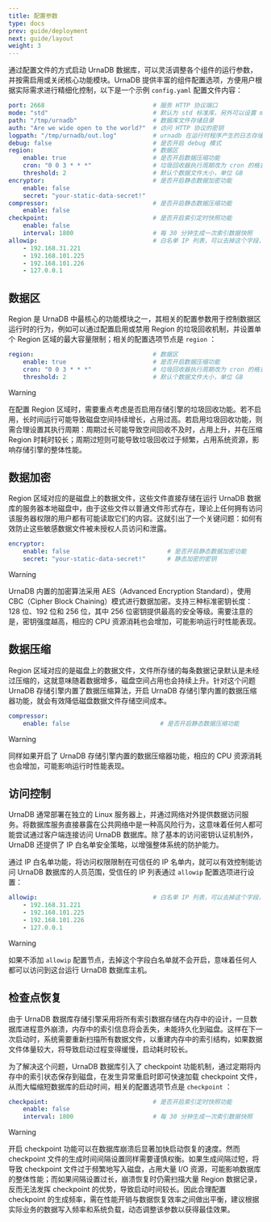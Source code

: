 ```yaml
---
title: 配置参数
type: docs
prev: guide/deployment
next: guide/layout
weight: 3
---
```


通过配置文件的方式启动 UrnaDB 数据库，可以灵活调整各个组件的运行参数，并按需启用或关闭核心功能模块。UrnaDB 提供丰富的组件配置选项，方便用户根据实际需求进行精细化控制，以下是一个示例 `config.yaml` 配置文件内容：


```yaml {filename="config.yaml"}
port: 2668                              # 服务 HTTP 协议端口
mode: "std"                             # 默认为 std 标准库，另外可以设置 mmap 模式（本功能待完善）
path: "/tmp/urnadb"                     # 数据库文件存储目录
auth: "Are we wide open to the world?"  # 访问 HTTP 协议的密钥
logpath: "/tmp/urnadb/out.log"          # urnadb 在运行时程序产生的日志存储文件
debug: false                            # 是否开启 debug 模式
region:                                 # 数据区
    enable: true                        # 是否开启数据压缩功能
    cron: "0 0 3 * * *"                 # 垃圾回收器执行周期改为 cron 的格式
    threshold: 2                        # 默认个数据文件大小，单位 GB
encryptor:                              # 是否开启静态数据加密功能
    enable: false
    secret: "your-static-data-secret!"
compressor:                             # 是否开启静态数据压缩功能
    enable: false
checkpoint:                             # 是否开启索引定时快照功能
    enable: false 
    interval: 1800                      # 每 30 分钟生成一次索引数据快照   
allowip:                                # 白名单 IP 列表，可以去掉这个字段，去掉之后白名单就不会开启
    - 192.168.31.221
    - 192.168.101.225
    - 192.168.101.226
    - 127.0.0.1
```


## 数据区

Region 是 UrnaDB 中最核心的功能模块之一，其相关的配置参数用于控制数据区运行时的行为，例如可以通过配置启用或禁用 Region 的垃圾回收机制，并设置单个 Region 区域的最大容量限制；相关的配置选项节点是 `region` ：

```yaml
region:                                 # 数据区
    enable: true                        # 是否开启数据压缩功能
    cron: "0 0 3 * * *"                 # 垃圾回收器执行周期改为 cron 的格式
    threshold: 2                        # 默认个数据文件大小，单位 GB
```

> [!WARNING]
> 在配置 Region 区域时，需要重点考虑是否启用存储引擎的垃圾回收功能。若不启用，长时间运行可能导致磁盘空间持续增长，占用过高。若启用垃圾回收功能，则需合理设置其执行周期：周期过长可能导致空间回收不及时，占用上升，并在压缩 Region 时耗时较长；周期过短则可能导致垃圾回收过于频繁，占用系统资源，影响存储引擎的整体性能。

## 数据加密

Region 区域对应的是磁盘上的数据文件，这些文件直接存储在运行 UrnaDB 数据库的服务器本地磁盘中，由于这些文件以普通文件形式存在，理论上任何拥有访问该服务器权限的用户都有可能读取它们的内容。这就引出了一个关键问题：如何有效防止这些敏感数据文件被未授权人员访问和泄露。

```yaml
encryptor:                             
    enable: false                           # 是否开启静态数据加密功能
    secret: "your-static-data-secret!"      # 静态加密的密钥
```

> [!WARNING]
> UrnaDB 内置的加密算法采用 AES（Advanced Encryption Standard），使用 CBC（Cipher Block Chaining）模式进行数据加密。支持三种标准密钥长度：128 位、192 位和 256 位，其中 256 位密钥提供最高的安全等级。需要注意的是，密钥强度越高，相应的 CPU 资源消耗也会增加，可能影响运行时性能表现。

## 数据压缩

Region 区域对应的是磁盘上的数据文件，文件所存储的每条数据记录默认是未经过压缩的，这就意味随着数据增多，磁盘空间占用也会持续上升。针对这个问题 UrnaDB 存储引擎内置了数据压缩算法，开启 UrnaDB 存储引擎内置的数据压缩器功能，就会有效降低磁盘数据文件存储空间成本。

```yaml
compressor:                            
    enable: false                         # 是否开启静态数据压缩功能
```

> [!WARNING]
> 同样如果开启了 UrnaDB 存储引擎内置的数据压缩器功能，相应的 CPU 资源消耗也会增加，可能影响运行时性能表现。


## 访问控制

UrnaDB 通常部署在独立的 Linux 服务器上，并通过网络对外提供数据访问服务。将数据库服务直接暴露在公共网络中是一种高风险行为，这意味着任何人都可能尝试通过客户端连接访问 UrnaDB 数据库。除了基本的访问密钥认证机制外，UrnaDB 还提供了 IP 白名单安全策略，以增强整体系统的防护能力。

通过 IP 白名单功能，将访问权限限制在可信任的 IP 名单内，就可以有效控制能访问 UrnaDB 数据库的人员范围，受信任的 IP 列表通过 `allowip` 配置选项进行设置：

```yaml
allowip:                                # 白名单 IP 列表，可以去掉这个字段，去掉之后白名单就不会开启
    - 192.168.31.221
    - 192.168.101.225
    - 192.168.101.226
    - 127.0.0.1
```


> [!WARNING]
> 如果不添加 `allowip` 配置节点，去掉这个字段白名单就不会开启，意味着任何人都可以访问到这台运行 UrnaDB 数据库主机。


## 检查点恢复

由于 UrnaDB 数据库存储引擎采用将所有索引数据存储在内存中的设计，一旦数据库进程意外崩溃，内存中的索引信息将会丢失，未能持久化到磁盘。这样在下一次启动时，系统需要重新扫描所有数据文件，以重建内存中的索引结构，如果数据文件体量较大，将导致启动过程变得缓慢，启动耗时较长。

为了解决这个问题，UrnaDB 数据库引入了 checkpoint 功能机制，通过定期将内存中的索引状态保存到磁盘，在发生异常重启时即可快速加载 checkpoint 文件，从而大幅缩短数据库的启动时间，相关的配置选项节点是 `checkpoint` ：

```yaml
checkpoint:                             # 是否开启索引定时快照功能
    enable: false 
    interval: 1800                      # 每 30 分钟生成一次索引数据快照   
```

> [!WARNING]
> 开启 checkpoint 功能可以在数据库崩溃后显著加快启动恢复的速度。然而 checkpoint 文件的生成时间间隔设置同样需要谨慎权衡。如果生成间隔过短，将导致 checkpoint 文件过于频繁地写入磁盘，占用大量 I/O 资源，可能影响数据库的整体性能；而如果间隔设置过长，崩溃恢复时仍需扫描大量 Region 数据记录，反而无法发挥 checkpoint 的优势，导致启动时间较长。因此合理配置 checkpoint 的生成频率，需在性能开销与数据恢复效率之间做出平衡，建议根据实际业务的数据写入频率和系统负载，动态调整该参数以获得最佳效果。